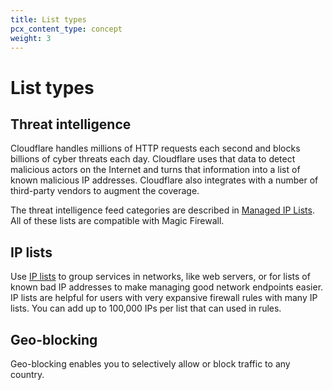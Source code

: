 ```yaml
---
title: List types
pcx_content_type: concept
weight: 3
---
```


# List types

## Threat intelligence

Cloudflare handles millions of HTTP requests each second and blocks billions of cyber threats each day. Cloudflare uses that data to detect malicious actors on the Internet and turns that information into a list of known malicious IP addresses. Cloudflare also integrates with a number of third-party vendors to augment the coverage.

The threat intelligence feed categories are described in [Managed IP Lists](/waf/tools/lists/managed-lists/#managed-ip-lists).  All of these lists are compatible with Magic Firewall.

## IP lists

Use [IP lists](/waf/tools/lists/custom-lists/#ip-lists) to group services in networks, like web servers, or for lists of known bad IP addresses to make managing good network endpoints easier. IP lists are helpful for users with very expansive firewall rules with many IP lists. You can add up to 100,000 IPs per list that can used in rules.

## Geo-blocking

Geo-blocking enables you to selectively allow or block traffic to any country.
